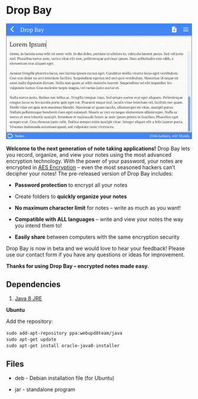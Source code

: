 # Drop Bay #

![Drop Bay Screenshot](https://github.com/njensen0604/dropbay/blob/master/icons/screenshot-dropbay-800w.jpg)

**Welcome to the next generation of note taking applications!** Drop Bay lets you record, organize, and view your notes using the most advanced encryption technology. With the power of your password, your notes are encrypted in [AES Encryption](https://en.wikipedia.org/wiki/Advanced_Encryption_Standard) – even the most seasoned hackers can’t decipher your notes! The pre-released version of Drop Bay includes:

* **Password protection** to encrypt all your notes

* Create folders to **quickly organize your notes**

* **No maximum character limit** for notes – write as much as you want!

* **Compatible with ALL languages** – write and view your notes the way you intend them to!

* **Easily share** between computers with the same encryption security

Drop Bay is now in beta and we would love to hear your feedback! Please use our contact form if you have any questions or ideas for improvement.

**Thanks for using Drop Bay – encrypted notes made easy.**

## Dependencies ##

1. [Java 8 JRE](http://www.oracle.com/technetwork/java/javase/downloads/jre8-downloads-2133155.html)

**Ubuntu**

Add the repository:

`sudo add-apt-repository ppa:webupd8team/java`  
`sudo apt-get update`  
`sudo apt-get install oracle-java8-installer`  

## Files ##

* deb - Debian installation file (for Ubuntu)

* jar - standalone program
